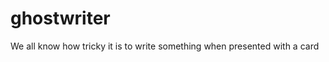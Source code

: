 ghostwriter
===========

We all know how tricky it is to write something when presented with a card

